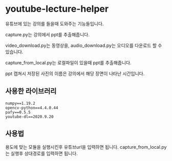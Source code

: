 # youtube-lecture-helper

유튜브에 있는 강의를 들을때 도와주는 기능들입니다.

capture.py는 강의에서 ppt를 추출해줍니다.

video_download.py는 동영상을, audio_download.py는 오디오를 다운로드 할 수 있습니다.

capture_from_local.py는 로컬파일이 있을때 ppt를 추출해줍니다.

ppt 캡쳐시 저장된 사진의 이름은 강의에서 해당 장면이 나타난 시간입니다.


## 사용한 라이브러리

```
numpy==1.19.2
opencv-python==4.4.0.44
pafy==0.5.5
youtube-dl==2020.9.20
```



## 사용법

용도에 맞는 모듈을 실행시킨후 유튜브url을 입력하면 됩니다.
capture_from_local.py는 실행후 상대경로를 입력하면 됩니다.


